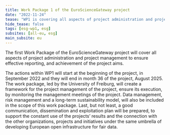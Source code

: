 ```yaml
---
title: Work Package 1 of the EuroScienceGateway project
date: "2022-11-24"
tease: "WP1 is covering all aspects of project administration and project management"
hide_tease: false
tags: [esg-wp1, esg]
subsites: [all-eu, esg]
main_subsite: eu
---
```


The first Work Package of the EuroScienceGateway project will cover all aspects of project administration and project management to ensure effective reporting,
and achievement of the project aims.

The actions within WP1 will start at the beginning of the project, in September 2022 and they will end in month 36 of the project, August 2025. 
The work package, led by the University of Freiburg, will create a framework for the project management of the project, ensure its execution,
by monitoring the management meetings of the project. Data management, risk management and a long-term sustainability model,
will also be included in the scope of this work package. Last, but not least, a good communication, dissemination and exploitation plan will be prepared,
to support the constant use of the projects’ results and the connection with the other organizations, projects and initiatives under
the same umbrella of developing European open infrastructure for fair data. 

